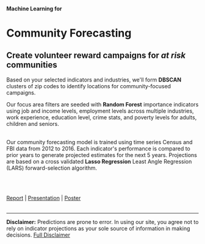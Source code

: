 #### Machine Learning for
# Community Forecasting

<div class="text-about-intro regularText">

<h2>Create volunteer reward campaigns for <i>at risk</i> communities</h2>

<!--

<h2>Focusing Volunteer Rewards on At Risk Communities</h2>
<h2>Create a volunteer reward campaign focused on communities at risk of decline</h2>
-->

Based on your selected indicators and industries, 
we'll form <b>DBSCAN</b> clusters of zip codes to identify locations for community-focused campaigns.

Our focus area filters are seeded with <b>Random Forest</b> importance indicators using job and income levels, employment levels across multiple industries, work experience, education level, crime stats, <span style="white-space:nowrap;">and poverty</span> levels for adults, children <span style="white-space:nowrap;">and seniors</span>.<br><br>

<div class="hidetextX">
Our community forecasting model is trained using time series Census and FBI data from 2012 to 2016. Each indicator's performance is compared to prior <!-- two-->years to generate projected estimates for the next 5 years. Projections are
<span style="white-space:nowrap">based</span> on a cross validated <span style="white-space:nowrap"><b>Lasso Regression</b></span> Least Angle Regression (LARS) forward-selection algorithm.

<!--
 which helps automatically optimize both feature weightings and the regularization parameter. We use this approach to improve generalizability and prevent potential overfitting caused both by local anomalies and short-term historical trends.-->

 <br><br>
</div>

<!--
Our community forecasting model is predicated upon projecting current feature values based on the prior two years of data across all available features in the time series dataset.  Each feature’s resultant model is used to predict forward estimates over the subsequent 5 year period. Our core model is based on a cross validated Lasso regression using the LARS algorithm which helps automatically optimize both feature weightings and the regularization parameter. We use this approach to improve generalizability and prevent potential overfitting caused both by regionally specific and recent historical trends.
-->
</div>



<!--
[DataScape Resources](resources)  
  -->
<!--
[DataScape Experiments](https://datascape.github.io/graphs)  
-->

<!--
Earlier Proposal
https://docs.google.com/document/d/1-Q4Aeu1AdvP-c2iFaccOnaX8MWSOW5my0U__5_8izXQ/

https://docs.google.com/presentation/d/1WMd5GCYD-pnKDqdGE6GYtM3M-bjNRXgqVBTCzi7Plmg/edit?ts=5c7af7b9#slide=id.p

Recovered from this, final version was Deleted
https://docs.google.com/document/d/1VTDFXYbTVXjMVjPSunWvUb9T8djNMnqn_k3iSZyHYSI/ 
-->

<div class="text introtext">

<a href="https://docs.google.com/document/d/1EG4Oc1kWjhGw37QY4vFR5BwNAgfd18xCHxTI7lOl4ss/edit?usp=sharing" target="_parent">Report</a> | 
<a href="?page=about/forecast/team06slides.pdf">Presentation</a> | 
<a href="/community-forecasting/?page=about/forecast/poster/">Poster</a><!--
 | 
<a href="resources/">Resources</a><br>
<a href="about/levels">Addressing Persistent Poverty</a><br>--><br><br>

<hr>
<b>Disclaimer:</b> Predictions are prone to error. In using our site, you agree 
not to rely on indicator projections as your sole source of information in making decisions. 
<a href="about/info" target="mainframe">Full Disclaimer</a>

</div>
